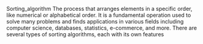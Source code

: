 Sorting_algorithm
The process that arranges elements in a specific order, like numerical or alphabetical order. It is a fundamental operation used to solve many problems and finds applications in various fields including computer science, databases, statistics, e-commerce, and more.
There are several types of sorting algorithms, each with its own features
